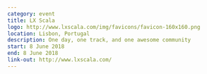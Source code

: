```yaml
---
category: event
title: LX Scala
logo: http://www.lxscala.com/img/favicons/favicon-160x160.png
location: Lisbon, Portugal
description: One day, one track, and one awesome community
start: 8 June 2018
end: 8 June 2018
link-out: http://www.lxscala.com/
---
```

